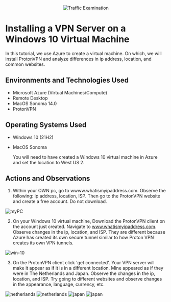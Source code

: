 <p align="center">
    <img src="https://imgur.com/YG6yT33.png" alt="Traffic Examination"/>
</p>

# Installing a VPN Server on a Windows 10 Virtual Machine
In this tutorial, we use Azure to create a virtual machine. On which, we will install ProtonVPN and analyze differences in ip address, location, and common websites.


## Environments and Technologies Used
- Microsoft Azure (Virtual Machines/Compute)
- Remote Desktop
- MacOS Sonoma 14.0
- ProtonVPN



## Operating Systems Used 
- Windows 10 (21H2)
- MacOS Sonoma

  You will need to have created a Windows 10 virtual machine in Azure and set the location to West US 2.

## Actions and Observations

 1. Within your OWN pc, go to wwww.whatismyipaddress.com. Observe the following: ip address, location, ISP. Then go to the ProtonVPN website and create a free account. Do not download.

![myPC](https://imgur.com/daHIGrc.png)

 2. On your Windows 10 virtual machine, Download the ProtonVPN client on the account just created. Navigate to www.whatismyipaddress.com. Observe changes in the ip, location, and ISP. They are different because Azure has created its own secure tunnel similar to how Proton VPN creates its own VPN tunnels.


![win-10](https://imgur.com/bvfrKIX.png)

3. On the ProtonVPN client click 'get connected'. Your VPN server will make it appear as if it is in a different location. Mine appeared as if they were in The Netherlands and Japan. Observe the changes in the ip, location, and ISP. Try going to different websites and observe changes in the appearance, language, currency, etc.



![netherlands](https://imgur.com/wfxgjeA.png)
![netherlands](https://imgur.com/qvcxFO6.png)
![japan](https://imgur.com/vw0bqsW.png)
![japan](https://imgur.com/LZimggP.png)




